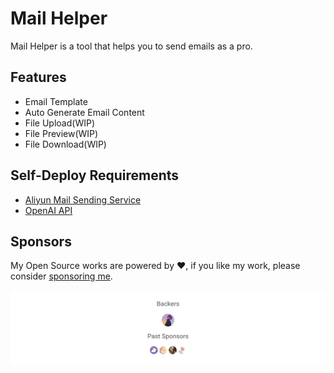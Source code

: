 # Mail Helper

Mail Helper is a tool that helps you to send emails as a pro.

## Features

- Email Template
- Auto Generate Email Content
- File Upload(WIP)
- File Preview(WIP)
- File Download(WIP)

## Self-Deploy Requirements

- [Aliyun Mail Sending Service](https://cn.aliyun.com/product/directmail)
- [OpenAI API](https://platform.openai.com/docs/api-reference)

## Sponsors

My Open Source works are powered by ❤️, if you like my work, please consider [sponsoring me](https://github.com/sponsors/xiaodong2008).

<a href="https://github.com/xiaodong2008">
  <img src="https://raw.githubusercontent.com/xiaodong2008/sponsors/main/sponsors.wide.svg" />
</a>